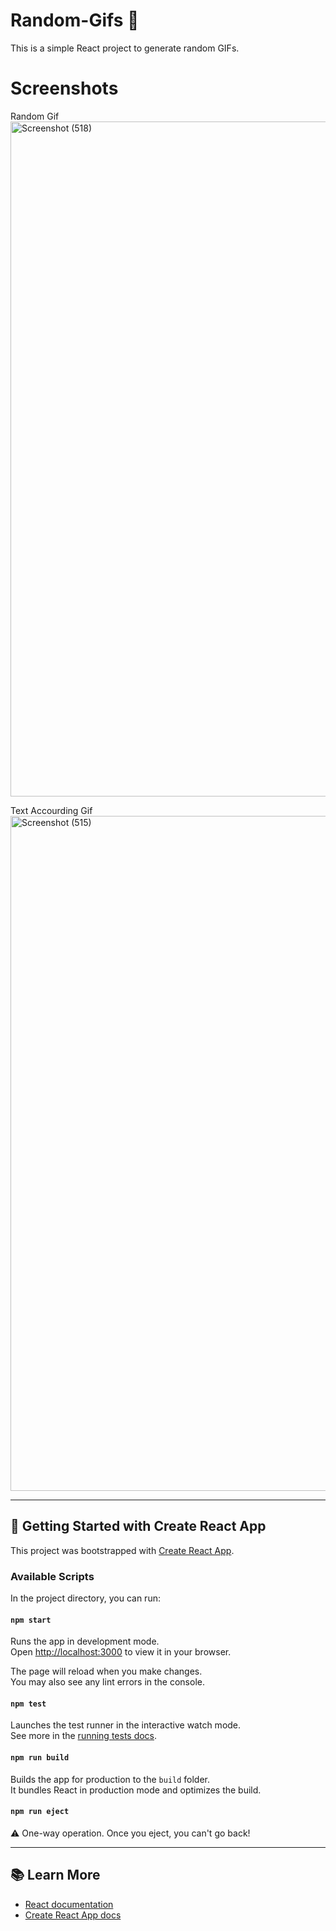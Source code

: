 # Random-Gifs 🎲

This is a simple React project to generate random GIFs.

# Screenshots
Random Gif
<img width="1920" height="1080" alt="Screenshot (518)" src="https://github.com/user-attachments/assets/8cef9907-fbe6-4392-85a3-bb3fab64216e" />

Text Accourding Gif
<img width="1920" height="1080" alt="Screenshot (515)" src="https://github.com/user-attachments/assets/3144e30d-f72f-4061-980f-bbfe540b8c2a" />


---

## 🚀 Getting Started with Create React App

This project was bootstrapped with [Create React App](https://github.com/facebook/create-react-app).

### Available Scripts

In the project directory, you can run:

#### `npm start`
Runs the app in development mode.  
Open [http://localhost:3000](http://localhost:3000) to view it in your browser.

The page will reload when you make changes.  
You may also see any lint errors in the console.

#### `npm test`
Launches the test runner in the interactive watch mode.  
See more in the [running tests docs](https://facebook.github.io/create-react-app/docs/running-tests).

#### `npm run build`
Builds the app for production to the `build` folder.  
It bundles React in production mode and optimizes the build.

#### `npm run eject`
⚠️ One-way operation. Once you eject, you can't go back!

---

## 📚 Learn More

- [React documentation](https://reactjs.org/)  
- [Create React App docs](https://facebook.github.io/create-react-app/docs/getting-started)
